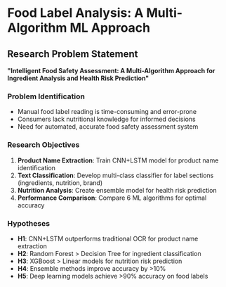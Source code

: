 # Food Label Analysis: A Multi-Algorithm ML Approach

## Research Problem Statement
**"Intelligent Food Safety Assessment: A Multi-Algorithm Approach for Ingredient Analysis and Health Risk Prediction"**

### Problem Identification
- Manual food label reading is time-consuming and error-prone
- Consumers lack nutritional knowledge for informed decisions
- Need for automated, accurate food safety assessment system

### Research Objectives
1. **Product Name Extraction**: Train CNN+LSTM model for product name identification
2. **Text Classification**: Develop multi-class classifier for label sections (ingredients, nutrition, brand)
3. **Nutrition Analysis**: Create ensemble model for health risk prediction
4. **Performance Comparison**: Compare 6 ML algorithms for optimal accuracy

### Hypotheses
- **H1**: CNN+LSTM outperforms traditional OCR for product name extraction
- **H2**: Random Forest > Decision Tree for ingredient classification
- **H3**: XGBoost > Linear models for nutrition risk prediction
- **H4**: Ensemble methods improve accuracy by >10%
- **H5**: Deep learning models achieve >90% accuracy on food labels